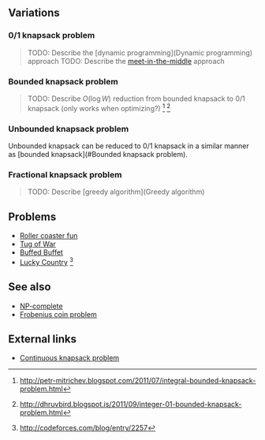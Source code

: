 ---
...

## Variations

### 0/1 knapsack problem
> TODO: Describe the [dynamic programming](Dynamic programming) approach
> TODO: Describe the [meet-in-the-middle](Meet-in-the-middle) approach

### Bounded knapsack problem
> TODO: Describe $O(\log W)$ reduction from bounded knapsack to 0/1 knapsack (only works when optimizing?) [^1] [^2]

### Unbounded knapsack problem
Unbounded knapsack can be reduced to 0/1 knapsack in a similar manner as [bounded knapsack](#Bounded knapsack problem).

### Fractional knapsack problem
> TODO: Describe [greedy algorithm](Greedy algorithm)

## Problems
* [Roller coaster fun](https://open.kattis.com/problems/rollercoasterfun)
* [Tug of War](http://www.boi2015.mimuw.edu.pl/useruploads/files/boi2015-day2.pdf)
* [Buffed Buffet](https://open.kattis.com/problems/buffet)
* [Lucky Country](http://codeforces.com/problemset/problem/95/E) [^3]

## See also
* [NP-complete]()
* [Frobenius coin problem]()

## External links
* [Continuous knapsack problem](https://en.wikipedia.org/wiki/Continuous_knapsack_problem)

[^1]: <http://petr-mitrichev.blogspot.com/2011/07/integral-bounded-knapsack-problem.html>
[^2]: <http://dhruvbird.blogspot.is/2011/09/integer-01-bounded-knapsack-problem.html>
[^3]: <http://codeforces.com/blog/entry/2257>
